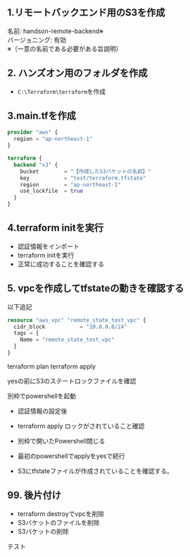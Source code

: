 
## 1.リモートバックエンド用のS3を作成
名前: handson-remote-backend※ \
バージョニング: 有効 \
※（一意の名前である必要がある旨説明）

## 2. ハンズオン用のフォルダを作成
- `C:\Terraform\terraform`を作成

## 3.main.tfを作成

```terraform
provider "aws" {
  region = "ap-northeast-1"
}

terraform {
  backend "s3" {
    bucket        = "【作成したS3バケットの名前】"
    key           = "test/terraform.tfstate"
    region        = "ap-northeast-1"
    use_lockfile  = true
  }
}
```

## 4.terraform initを実行
- 認証情報をインポート
- terraform initを実行
- 正常に成功することを確認する

## 5. vpcを作成してtfstateの動きを確認する

以下追記
```terraform
resource "aws_vpc" "remote_state_test_vpc" {
  cidr_block           = "10.0.0.0/24"
  tags = {
    Name = "remote_state_test_vpc"
  }
}
```

terraform plan
terraform apply

yesの前にS3のステートロックファイルを確認

別枠でpowershellを起動

- 認証情報の設定後
- terraform apply ロックがされていること確認
- 別枠で開いたPowershell閉じる

- 最初のpowershellでapplyをyesで続行
- S3にtfstateファイルが作成されていることを確認する。

## 99. 後片付け

- terraform destroyでvpcを削除
- S3バケットのファイルを削除
- S3バケットの削除

テスト